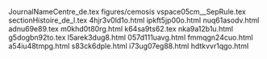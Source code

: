 JournalNameCentre_de.tex
figures/cemosis
vspace05cm__SepRule.tex
sectionHistoire_de_l.tex
4hjr3v0ld1o.html
ipkft5jp00o.html
nuq61asodv.html
adnu69e89.tex
m0khd0t80rg.html
k64sa9ts62.tex
nka9a12b1u.html
g5dogbn92to.tex
l5arek3dug8.html
057d111uavg.html
fmmqgn24cuo.html
a54iu48tmpg.html
s83ck6dple.html
i73ug07eg88.html
hdtkvvr1qgo.html